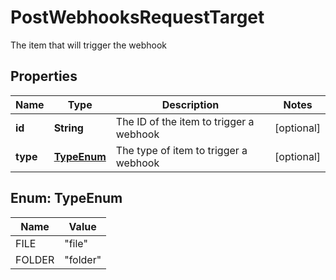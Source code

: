 

# PostWebhooksRequestTarget

The item that will trigger the webhook

## Properties

| Name | Type | Description | Notes |
|------------ | ------------- | ------------- | -------------|
|**id** | **String** | The ID of the item to trigger a webhook |  [optional] |
|**type** | [**TypeEnum**](#TypeEnum) | The type of item to trigger a webhook |  [optional] |



## Enum: TypeEnum

| Name | Value |
|---- | -----|
| FILE | &quot;file&quot; |
| FOLDER | &quot;folder&quot; |



